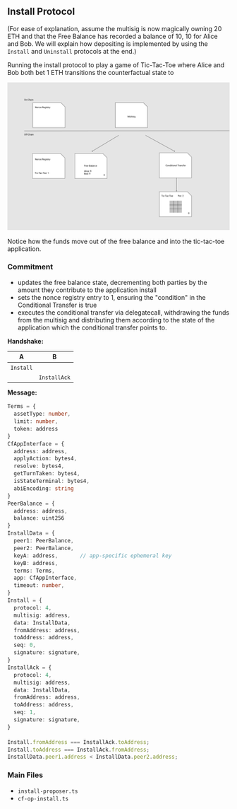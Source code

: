 ## Install Protocol

(For ease of explanation, assume the multisig is now magically owning 20 ETH and that the Free Balance has recorded a balance of 10, 10 for Alice and Bob. We will explain how depositing is implemented by using the `Install` and `Uninstall` protocols at the end.)

Running the install protocol to play a game of Tic-Tac-Toe where Alice and Bob both bet 1 ETH transitions the counterfactual state to

![install](../images/install.png)

Notice how the funds move out of the free balance and into the tic-tac-toe application.

### Commitment

- updates the free balance state, decrementing both parties by the amount they contribute to the application install
- sets the nonce registry entry to 1, ensuring the "condition" in the Conditional Transfer is true
- executes the conditional transfer via delegatecall, withdrawing the funds from the multisig and distributing them according to the state of the application which the conditional transfer points to.

**Handshake:**

|A          |B            |
|-          |-            |
|`Install`  |             |
|           |`InstallAck` |

**Message:**

```typescript
Terms = {
  assetType: number,
  limit: number,
  token: address
}
CfAppInterface = {
  address: address,
  applyAction: bytes4,
  resolve: bytes4,
  getTurnTaken: bytes4,
  isStateTerminal: bytes4,
  abiEncoding: string
}
PeerBalance = {
  address: address,
  balance: uint256
}
InstallData = {
  peer1: PeerBalance, 
  peer2: PeerBalance,
  keyA: address,       // app-specific ephemeral key
  keyB: address,
  terms: Terms,
  app: CfAppInterface, 
  timeout: number,
}
Install = {
  protocol: 4,
  multisig: address,
  data: InstallData,
  fromAddress: address,
  toAddress: address,
  seq: 0,
  signature: signature,
}
InstallAck = {
  protocol: 4,
  multisig: address,
  data: InstallData,
  fromAddress: address,
  toAddress: address,
  seq: 1,
  signature: signature,
}

Install.fromAddress === InstallAck.toAddress;
Install.toAddress === InstallAck.fromAddress;
InstallData.peer1.address < InstallData.peer2.address;
```

### Main Files

- `install-proposer.ts`
- `cf-op-install.ts`